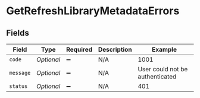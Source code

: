 # GetRefreshLibraryMetadataErrors


## Fields

| Field                           | Type                            | Required                        | Description                     | Example                         |
| ------------------------------- | ------------------------------- | ------------------------------- | ------------------------------- | ------------------------------- |
| `code`                          | *Optional<Double>*              | :heavy_minus_sign:              | N/A                             | 1001                            |
| `message`                       | *Optional<String>*              | :heavy_minus_sign:              | N/A                             | User could not be authenticated |
| `status`                        | *Optional<Double>*              | :heavy_minus_sign:              | N/A                             | 401                             |